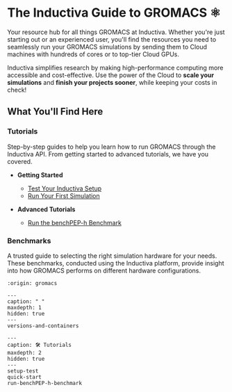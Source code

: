 # The Inductiva Guide to GROMACS ⚛️

Your resource hub for all things GROMACS at Inductiva. Whether you're just starting out or an experienced user, you'll find the resources you need to seamlessly run your GROMACS simulations by sending them to Cloud machines with hundreds of cores or to top-tier Cloud GPUs.

Inductiva simplifies research by making high-performance computing more accessible and cost-effective. Use the power of the Cloud to **scale your simulations** and **finish your projects sooner**, while keeping your costs in check!

## What You'll Find Here

### Tutorials
Step-by-step guides to help you learn how to run GROMACS through the Inductiva API. From getting started to advanced tutorials, we have you covered.

* **Getting Started**
    - [Test Your Inductiva Setup](setup-test)
    - [Run Your First Simulation](quick-start)

* **Advanced Tutorials**
    - [Run the benchPEP-h Benchmark](run-benchPEP-h-benchmark)

### Benchmarks
A trusted guide to selecting the right simulation hardware for your needs. These benchmarks, conducted using the Inductiva platform, provide insight into how GROMACS performs on different hardware configurations.

```{banner}
:origin: gromacs
```

```{toctree}
---
caption: " "
maxdepth: 1
hidden: true
---
versions-and-containers
```

```{toctree}
---
caption: 🛠️ Tutorials
maxdepth: 2
hidden: true
---
setup-test
quick-start
run-benchPEP-h-benchmark
```
